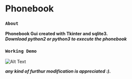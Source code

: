 # Phonebook

### `About`
**Phonebook Gui created with Tkinter and sqlite3.**</br>
**_Download python2 or python3 to execute the phonebook_**</br>

### `Working Demo`

![Alt Text](https://i.imgur.com/j2OUVM8.gif)

**_any kind of furthur modification is appreciated :)._**

